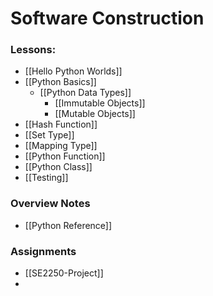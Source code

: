 # Software Construction
### Lessons:
- [[Hello Python Worlds]]
- [[Python Basics]]
	- [[Python Data Types]]
		- [[Immutable Objects]]
		- [[Mutable Objects]]
- [[Hash Function]]
- [[Set Type]]
- [[Mapping Type]]
- [[Python Function]]
- [[Python Class]]
- [[Testing]]

### Overview Notes
- [[Python Reference]]

### Assignments
- [[SE2250-Project]]
- 
